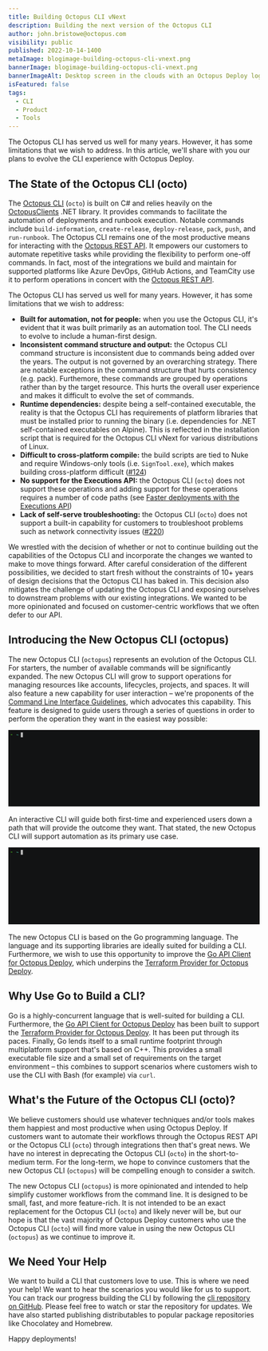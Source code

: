 ```yaml
---
title: Building Octopus CLI vNext
description: Building the next version of the Octopus CLI
author: john.bristowe@octopus.com
visibility: public
published: 2022-10-14-1400
metaImage: blogimage-building-octopus-cli-vnext.png
bannerImage: blogimage-building-octopus-cli-vnext.png
bannerImageAlt: Desktop screen in the clouds with an Octopus Deploy logo in front of it.
isFeatured: false
tags:
  - CLI
  - Product
  - Tools
---
```


The Octopus CLI has served us well for many years. However, it has some limitations that we wish to address. In this article, we'll share with you our plans to evolve the CLI experience with Octopus Deploy.

## The State of the Octopus CLI (octo)

The [Octopus CLI](https://github.com/OctopusDeploy/OctopusCLI) (`octo`) is built on C# and relies heavily on the [OctopusClients](https://github.com/OctopusDeploy/OctopusClients) .NET library. It provides commands to facilitate the automation of deployments and runbook execution. Notable commands include `build-information`, `create-release`, `deploy-release`, `pack`, `push`, and `run-runbook`. The Octopus CLI remains one of the most productive means for interacting with the [Octopus REST API](https://octopus.com/docs/octopus-rest-api). It empowers our customers to automate repetitive tasks while providing the flexibility to perform one-off commands. In fact, most of the integrations we build and maintain for supported platforms like Azure DevOps, GitHub Actions, and TeamCity use it to perform operations in concert with the [Octopus REST API](https://octopus.com/docs/octopus-rest-api).

The Octopus CLI has served us well for many years. However, it has some limitations that we wish to address:

- **Built for automation, not for people:** when you use the Octopus CLI, it's evident that it was built primarily as an automation tool. The CLI needs to evolve to include a human-first design.
- **Inconsistent command structure and output:** the Octopus CLI command structure is inconsistent due to commands being added over the years. The output is not governed by an overarching strategy. There are notable exceptions in the command structure that hurts consistency (e.g. pack). Furthemore, these commands are grouped by operations rather than by the target resource. This hurts the overall user experience and makes it difficult to evolve the set of commands.
- **Runtime dependencies:** despite being a self-contained executable, the reality is that the Octopus CLI has requirements of platform libraries that must be installed prior to running the binary (i.e. dependencies for .NET self-contained executables on Alpine). This is reflected in the installation script that is required for the Octopus CLI vNext for various distributions of Linux.
- **Difficult to cross-platform compile:** the build scripts are tied to Nuke and require Windows-only tools (i.e. `SignTool.exe`), which makes building cross-platform difficult ([#124](https://github.com/OctopusDeploy/OctopusCLI/issues/124))
- **No support for the Executions API:** the Octopus CLI (`octo`) does not support these operations and adding support for these operations requires a number of code paths (see [Faster deployments with the Executions API](https://octopus.com/blog/faster-deployments-with-the-executions-api))
- **Lack of self-serve troubleshooting:** the Octopus CLI (`octo`) does not support a built-in capability for customers to troubleshoot problems such as network connectivity issues ([#220](https://github.com/OctopusDeploy/OctopusCLI/issues/220))

We wrestled with the decision of whether or not to continue building out the capabilities of the Octopus CLI and incorporate the changes we wanted to make to move things forward. After careful consideration of the different possibilities, we decided to start fresh without the constraints of 10+ years of design decisions that the Octopus CLI has baked in. This decision also mitigates the challenge of updating the Octopus CLI and exposing ourselves to downstream problems with our existing integrations. We wanted to be more opinionated and focused on customer-centric workflows that we often defer to our API.

## Introducing the New Octopus CLI (octopus)



The new Octopus CLI (`octopus`) represents an evolution of the Octopus CLI. For starters, the number of available commands will be significantly expanded. The new Octopus CLI will grow to support operations for managing resources like accounts, lifecycles, projects, and spaces. It will also feature a new capability for user interaction – we're proponents of the [Command Line Interface Guidelines](https://clig.dev/), which advocates this capability. This feature is designed to guide users through a series of questions in order to perform the operation they want in the easiest way possible:

![Demo: Create Release with Octopus CLI vNext](demo-create-release.gif)

An interactive CLI will guide both first-time and experienced users down a path that will provide the outcome they want. That stated, the new Octopus CLI will support automation as its primary use case.

![Demo: Deploy Release with Octopus CLI vNext](demo-release-deploy.gif)

The new Octopus CLI is based on the Go programming language. The language and its supporting libraries are ideally suited for building a CLI. Furthermore, we wish to use this opportunity to improve the [Go API Client for Octopus Deploy](https://github.com/OctopusDeploy/go-octopusdeploy), which underpins the [Terraform Provider for Octopus Deploy](https://github.com/OctopusDeployLabs/terraform-provider-octopusdeploy).

## Why Use Go to Build a CLI?

Go is a highly-concurrent language that is well-suited for building a CLI. Furthermore, the [Go API Client for Octopus Deploy](https://github.com/OctopusDeploy/go-octopusdeploy) has been built to support the [Terraform Provider for Octopus Deploy](https://github.com/OctopusDeployLabs/terraform-provider-octopusdeploy). It has been put through its paces. Finally, Go lends itself to a small runtime footprint through multiplatform support that's based on C++. This provides a small executable file size and a small set of requirements on the target environment – this combines to support scenarios where customers wish to use the CLI with Bash (for example) via `curl`.

## What's the Future of the Octopus CLI (octo)?

We believe customers should use whatever techniques and/or tools makes them happiest and most productive when using Octopus Deploy. If customers want to automate their workflows through the Octopus REST API or the Octopus CLI (`octo`) through integrations then that's great news. We have no interest in deprecating the Octopus CLI (`octo`) in the short-to-medium term. For the long-term, we hope to convince customers that the new Octopus CLI (`octopus`) will be compelling enough to consider a switch.

The new Octopus CLI (`octopus`) is more opinionated and intended to help simplify customer workflows from the command line. It is designed to be small, fast, and more feature-rich. It is not intended to be an exact replacement for the Octopus CLI (`octo`) and likely never will be, but our hope is that the vast majority of Octopus Deploy customers who use the Octopus CLI (`octo`) will find more value in using the new Octopus CLI (`octopus`) as we continue to improve it.

## We Need Your Help

We want to build a CLI that customers love to use. This is where we need your help! We want to hear the scenarios you would like for us to support. You can track our progress building the CLI by following the [cli repository on GitHub](https://github.com/OctopusDeploy/cli). Please feel free to watch or star the repository for updates. We have also started publishing distributables to popular package repositories like Chocolatey and Homebrew.

Happy deployments!
